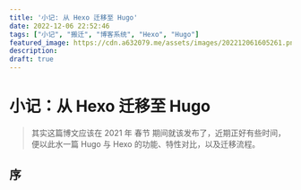 ```yaml
---
title: '小记: 从 Hexo 迁移至 Hugo'
date: 2022-12-06 22:52:46
tags: ["小记", "搬迁", "博客系统", "Hexo", "Hugo"]
featured_image: https://cdn.a632079.me/assets/images/202212061605261.png
description: 
draft: true
---
```




# 小记：从 Hexo 迁移至 Hugo



> 其实这篇博文应该在 2021 年 春节 期间就该发布了，近期正好有些时间，便以此水一篇 Hugo 与 Hexo 的功能、特性对比，以及迁移流程。



## 序



